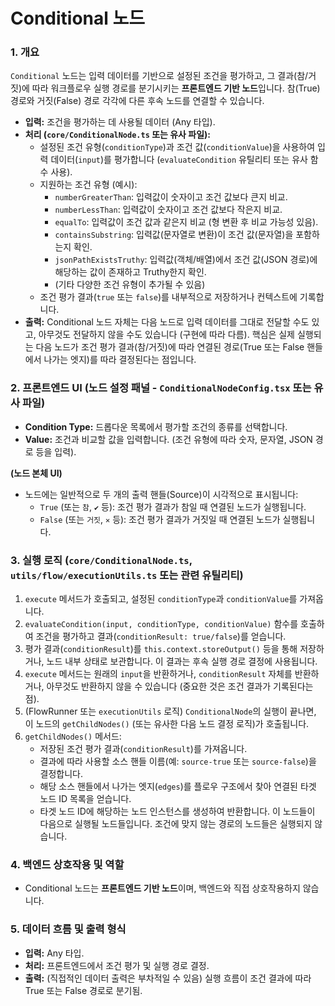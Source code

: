 # Conditional 노드

### 1. 개요

`Conditional` 노드는 입력 데이터를 기반으로 설정된 조건을 평가하고, 그 결과(참/거짓)에 따라 워크플로우 실행 경로를 분기시키는 **프론트엔드 기반 노드**입니다. 참(True) 경로와 거짓(False) 경로 각각에 다른 후속 노드를 연결할 수 있습니다.

-   **입력:** 조건을 평가하는 데 사용될 데이터 (Any 타입).
-   **처리 (`core/ConditionalNode.ts` 또는 유사 파일):**
    -   설정된 조건 유형(`conditionType`)과 조건 값(`conditionValue`)을 사용하여 입력 데이터(`input`)를 평가합니다 (`evaluateCondition` 유틸리티 또는 유사 함수 사용).
    -   지원하는 조건 유형 (예시):
        -   `numberGreaterThan`: 입력값이 숫자이고 조건 값보다 큰지 비교.
        -   `numberLessThan`: 입력값이 숫자이고 조건 값보다 작은지 비교.
        -   `equalTo`: 입력값이 조건 값과 같은지 비교 (형 변환 후 비교 가능성 있음).
        -   `containsSubstring`: 입력값(문자열로 변환)이 조건 값(문자열)을 포함하는지 확인.
        -   `jsonPathExistsTruthy`: 입력값(객체/배열)에서 조건 값(JSON 경로)에 해당하는 값이 존재하고 Truthy한지 확인.
        -   (기타 다양한 조건 유형이 추가될 수 있음)
    -   조건 평가 결과(`true` 또는 `false`)를 내부적으로 저장하거나 컨텍스트에 기록합니다.
-   **출력:** Conditional 노드 자체는 다음 노드로 입력 데이터를 그대로 전달할 수도 있고, 아무것도 전달하지 않을 수도 있습니다 (구현에 따라 다름). 핵심은 실제 실행되는 다음 노드가 조건 평가 결과(참/거짓)에 따라 연결된 경로(True 또는 False 핸들에서 나가는 엣지)를 따라 결정된다는 점입니다.

### 2. 프론트엔드 UI (노드 설정 패널 - `ConditionalNodeConfig.tsx` 또는 유사 파일)

-   **Condition Type:** 드롭다운 목록에서 평가할 조건의 종류를 선택합니다.
-   **Value:** 조건과 비교할 값을 입력합니다. (조건 유형에 따라 숫자, 문자열, JSON 경로 등을 입력).

**(노드 본체 UI)**

-   노드에는 일반적으로 두 개의 출력 핸들(Source)이 시각적으로 표시됩니다:
    -   `True` (또는 `참`, `✔` 등): 조건 평가 결과가 참일 때 연결된 노드가 실행됩니다.
    -   `False` (또는 `거짓`, `✕` 등): 조건 평가 결과가 거짓일 때 연결된 노드가 실행됩니다.

### 3. 실행 로직 (`core/ConditionalNode.ts`, `utils/flow/executionUtils.ts` 또는 관련 유틸리티)

1.  `execute` 메서드가 호출되고, 설정된 `conditionType`과 `conditionValue`를 가져옵니다.
2.  `evaluateCondition(input, conditionType, conditionValue)` 함수를 호출하여 조건을 평가하고 결과(`conditionResult: true/false`)를 얻습니다.
3.  평가 결과(`conditionResult`)를 `this.context.storeOutput()` 등을 통해 저장하거나, 노드 내부 상태로 보관합니다. 이 결과는 후속 실행 경로 결정에 사용됩니다.
4.  `execute` 메서드는 원래의 `input`을 반환하거나, `conditionResult` 자체를 반환하거나, 아무것도 반환하지 않을 수 있습니다 (중요한 것은 조건 결과가 기록된다는 점).
5.  (FlowRunner 또는 `executionUtils` 로직) `ConditionalNode`의 실행이 끝나면, 이 노드의 `getChildNodes()` (또는 유사한 다음 노드 결정 로직)가 호출됩니다.
6.  `getChildNodes()` 메서드:
    -   저장된 조건 평가 결과(`conditionResult`)를 가져옵니다.
    -   결과에 따라 사용할 소스 핸들 이름(예: `source-true` 또는 `source-false`)을 결정합니다.
    -   해당 소스 핸들에서 나가는 엣지(`edges`)를 플로우 구조에서 찾아 연결된 타겟 노드 ID 목록을 얻습니다.
    -   타겟 노드 ID에 해당하는 노드 인스턴스를 생성하여 반환합니다. 이 노드들이 다음으로 실행될 노드들입니다. 조건에 맞지 않는 경로의 노드들은 실행되지 않습니다.

### 4. 백엔드 상호작용 및 역할

-   Conditional 노드는 **프론트엔드 기반 노드**이며, 백엔드와 직접 상호작용하지 않습니다.

### 5. 데이터 흐름 및 출력 형식

-   **입력:** Any 타입.
-   **처리:** 프론트엔드에서 조건 평가 및 실행 경로 결정.
-   **출력:** (직접적인 데이터 출력은 부차적일 수 있음) 실행 흐름이 조건 결과에 따라 True 또는 False 경로로 분기됨. 